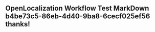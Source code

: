 <properties
ms.topic="hero-topic"
ms.test1="hero-topic"
ms.test2="test"/>

## OpenLocalization Workflow Test MarkDown b4be73c5-86eb-4d40-9ba8-6cecf025ef56 thanks!
